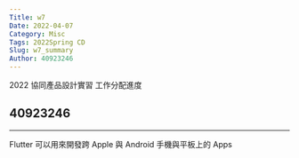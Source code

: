 ```yaml
---
Title: w7
Date: 2022-04-07
Category: Misc
Tags: 2022Spring CD
Slug: w7_summary
Author: 40923246
---
```


2022 協同產品設計實習
工作分配進度

<!-- PELICAN_END_SUMMARY -->

40923246
----

----

Flutter 可以用來開發跨 Apple 與 Android 手機與平板上的 Apps

